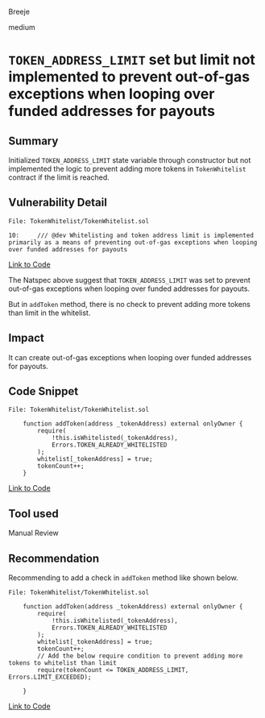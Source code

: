 Breeje

medium

# `TOKEN_ADDRESS_LIMIT` set but limit not implemented to prevent out-of-gas exceptions when looping over funded addresses for payouts

## Summary

Initialized `TOKEN_ADDRESS_LIMIT` state variable through constructor but not implemented the logic to prevent adding more tokens in `TokenWhitelist` contract if the limit is reached.

## Vulnerability Detail

```solidity
File: TokenWhitelist/TokenWhitelist.sol

10:     /// @dev Whitelisting and token address limit is implemented primarily as a means of preventing out-of-gas exceptions when looping over funded addresses for payouts

```
[Link to Code](https://github.com/sherlock-audit/2023-02-openq/blob/main/contracts/TokenWhitelist/TokenWhitelist.sol#L10)

The Natspec above suggest that `TOKEN_ADDRESS_LIMIT` was set to prevent out-of-gas exceptions when looping over funded addresses for payouts.

But in `addToken` method, there is no check to prevent adding more tokens than limit in the whitelist.

## Impact

It can create out-of-gas exceptions when looping over funded addresses for payouts.

## Code Snippet

```solidity
File: TokenWhitelist/TokenWhitelist.sol

    function addToken(address _tokenAddress) external onlyOwner {
        require(
            !this.isWhitelisted(_tokenAddress),
            Errors.TOKEN_ALREADY_WHITELISTED
        );
        whitelist[_tokenAddress] = true;
        tokenCount++;
    }

```
[Link to Code](https://github.com/sherlock-audit/2023-02-openq/blob/main/contracts/TokenWhitelist/TokenWhitelist.sol#L25-L32)

## Tool used

Manual Review

## Recommendation

Recommending to add a check in `addToken` method like shown below.

```solidity
File: TokenWhitelist/TokenWhitelist.sol

    function addToken(address _tokenAddress) external onlyOwner {
        require(
            !this.isWhitelisted(_tokenAddress),
            Errors.TOKEN_ALREADY_WHITELISTED
        );
        whitelist[_tokenAddress] = true;
        tokenCount++;
        // Add the below require condition to prevent adding more tokens to whitelist than limit
        require(tokenCount <= TOKEN_ADDRESS_LIMIT, Errors.LIMIT_EXCEEDED);

    }

```
[Link to Code](https://github.com/sherlock-audit/2023-02-openq/blob/main/contracts/TokenWhitelist/TokenWhitelist.sol#L25-L32)